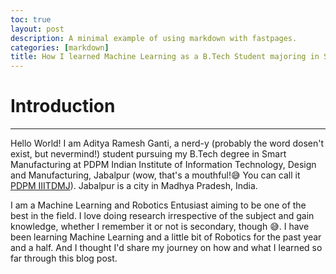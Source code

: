 ```yaml
---
toc: true
layout: post
description: A minimal example of using markdown with fastpages.
categories: [markdown]
title: How I learned Machine Learning as a B.Tech Student majoring in Smart Manufacturing
---
```


# Introduction
---
Hello World! I am Aditya Ramesh Ganti, a nerd-y (probably the word dosen't exist, but nevermind!) student pursuing my B.Tech degree in Smart Manufacturing at PDPM Indian Institute of Information Technology, Design and Manufacturing, Jabalpur (wow, that's a mouthful!😅 You can call it [PDPM IIITDMJ](https://www.iiitdmj.ac.in/)). Jabalpur is a city in Madhya Pradesh, India.

I am a Machine Learning and Robotics Entusiast aiming to be one of the best in the field. I love doing research irrespective of the subject and gain knowledge, whether I remember it or not is secondary, though 😅. I have been learning Machine Learning and a little bit of Robotics for the past year and a half. And I thought I'd share my journey on how and what I learned so far through this blog post.
